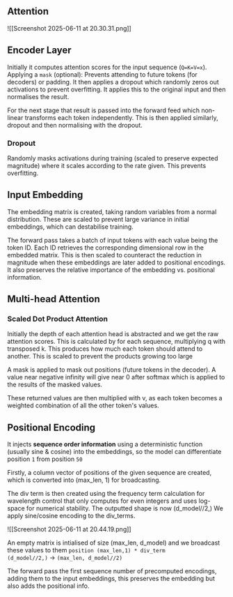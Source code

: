 


## Attention

![[Screenshot 2025-06-11 at 20.30.31.png]]

## Encoder Layer

Initially it computes attention scores for the input sequence (`Q=K=V=x`). Applying a `mask` (optional): Prevents attending to future tokens (for decoders) or padding. It then applies a dropout which randomly zeros out activations to prevent overfitting. It applies this to the original input and then normalises the result. 

For the next stage that result is passed into the forward feed which non-linear transforms each token independently. This is then applied similarly, dropout and then normalising with the dropout. 

### Dropout

Randomly masks activations during training (scaled to preserve expected magnitude) where it scales according to the rate given. This prevents overfitting. 

## Input Embedding

The embedding matrix is created, taking random variables from a normal distribution. These are scaled to prevent large variance in initial embeddings, which can destabilise training. 

The forward pass takes a batch of input tokens with each value being the token ID. Each ID retrieves the corresponding dimensional row in the embedded matrix. This is then scaled to counteract the reduction in magnitude when these embeddings are later added to positional encodings. It also preserves the relative importance of the embedding vs. positional information.

## Multi-head Attention

### Scaled Dot Product Attention

Initially the depth of each attention head is abstracted and we get the raw attention scores. This is calculated by for each sequence, multiplying q with transposed k. This produces how much each token should attend to another. This is scaled to prevent the products growing too large

A mask is applied to mask out positions (future tokens in the decoder). A value near negative infinity will give near 0 after softmax which is applied to the results of the masked values. 

These returned values are then multiplied with v, as each token becomes a weighted combination of all the other token's values. 


## Positional Encoding

It injects **sequence order information** using a deterministic function (usually sine & cosine) into the embeddings, so the model can differentiate position `1` from position `50`



Firstly, a column vector of positions of the given sequence are created, which is converted into (max_len, 1) for broadcasting. 

The div term is then created using the frequency term calculation for wavelength control that only computes for even integers and uses log-space for numerical stability. The outputted shape is now (d_model//2,) We apply sine/cosine encoding to the div_terms. 

![[Screenshot 2025-06-11 at 20.44.19.png]]

An empty matrix is intialised of size (max_len, d_model) and we broadcast these values to them `position (max_len,1) * div_term (d_model//2,)` → `(max_len, d_model//2)`

The forward pass the first sequence number of precomputed encodings, adding them to the input embeddings, this preserves the embedding but also adds the positional info. 